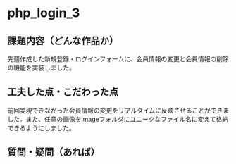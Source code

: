 # php_login_3

## 課題内容（どんな作品か）
先週作成した新規登録・ログインフォームに、会員情報の変更と会員情報の削除の機能を実装しました。
## 工夫した点・こだわった点
前回実現できなかった会員情報の変更をリアルタイムに反映させることができました。また、任意の画像をimageフォルダにユニークなファイル名に変えて格納できるようにしました。
## 質問・疑問（あれば）
